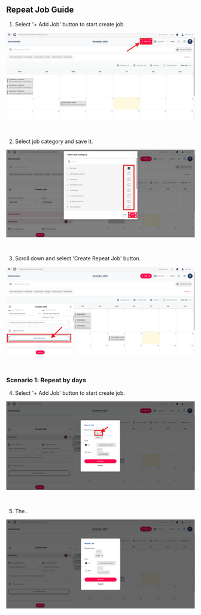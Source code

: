 ## Repeat Job Guide

1) Select '+ Add Job' button to start create job. <br>
<p align="center">
         <img src="img2/Repeat_Job_Step_1.png" alt="Repeat Job Guide">
</p><br>

2) Select job category and save it. <br>
<p align="center">
         <img src="img2/Repeat_Job_Step_2.png" alt="Repeat Job Guide">
</p><br>

3) Scroll down and select 'Create Repeat Job' button. <br>
<p align="center">
         <img src="img2/Repeat_Job_Step_3.png" alt="Repeat Job Guide">
</p><br>

### Scenario 1: Repeat by days
4) Select '+ Add Job' button to start create job. <br>
<p align="center">
         <img src="img2/Repeat_Job_Step_4.png" alt="Repeat Job Guide">
</p><br>

5) The . <br>
<p align="center">
         <img src="img2/Repeat_Job_Step_5.png" alt="Repeat Job Guide">
</p><br>
